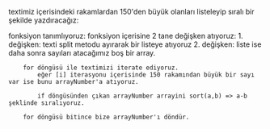 textimiz içerisindeki rakamlardan 150'den büyük olanları listeleyip sıralı bir şekilde yazdıracağız:

fonksiyon tanımlıyoruz:
    fonksiyon içerisine 2 tane değişken atıyoruz:
        1. değişken: texti split metodu ayırarak bir listeye atıyoruz
        2. değişken: liste ise daha sonra sayıları atacağımız boş bir array.

        for döngüsü ile textimizi iterate ediyoruz.
            eğer [i] iterasyonu içerisinde 150 rakamından büyük bir sayı var ise bunu arrayNumber'a atıyoruz.

            if döngüsünden çıkan arrayNumber arrayini sort(a,b) => a-b şeklinde sıralıyoruz.
        
        for döngüsü bitince bize arrayNumber'ı döndür.
